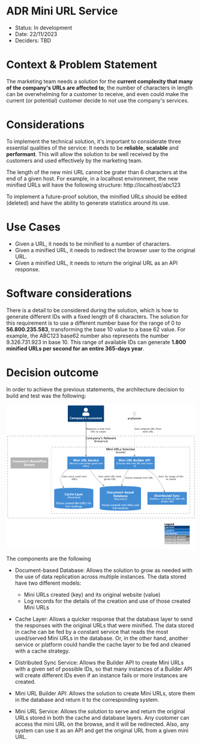 # ADR Mini URL Service
- Status: In development
- Date: 22/11/2023
- Deciders: TBD

# Context & Problem Statement

The marketing team needs a solution for the **current complexity that
many of the company's URLs are affected to**; the number of characters
in length can be overwhelming for a customer to receive, and even
could make the current (or potential) customer decide to not use the
company's services.

# Considerations

To implement the technical solution, it's important to considerate
three essential qualities of the service: It needs to be **reliable**, 
**scalable** and **performant**. This will allow the solution to be well 
received by the customers and used effectively by the marketing team.

The length of the new mini URL cannot be grater than 6 characters at the
end of a given host. For example, in a localhost environment, the new
minified URLs will have the following structure: http://localhost/abc123

To implement a future-proof solution, the minified URLs should be edited
(deleted) and have the ability to generate statistics around its use.

# Use Cases

- Given a URL, it needs to be minified to a number of characters.
- Given a minified URL, it needs to redirect the browser user to the
original URL.
- Given a minified URL, it needs to return the original URL as an API
response.

# Software considerations

There is a detail to be considered during the solution, which is how
to generate different IDs with a fixed length of 6 characters. The
solution for this requirement is to use a different number base for 
the range of 0 to **56.800.235.583**, transforming the base 10 value to 
a base 62 value. For example, the ABC123 base62 number also represents
the number 9.326.731.923 in base 10. This range of available IDs can 
generate **1.800 minified URLs per second for an entire 365-days year**.

# Decision outcome

In order to achieve the previous statements, the architecture decision
to build and test was the following:

![C4 container diagram](./assets/mini_url_container.png "C4 container diagram")

The components are the following
- Document-based Database: Allows the solution to grow as needed
with the use of data replication across multiple instances. The data
stored have two different models:
  - Mini URLs created (key) and its original website (value)
  - Log records for the details of the creation and use of those created
  Mini URLs


- Cache Layer: Allows a quicker response that the database layer to 
send the responses with the original URLs that were minified. The data
stored in cache can be fed by a constant service that reads the most
used/served Mini URLs in the database. Or, in the other hand, another
service or platform could handle the cache layer to be fed and cleaned
with a cache strategy.


- Distributed Sync Service: Allows the Builder API to create Mini URLs with
a given set of possible IDs, so that many instances of a Builder API will
create different IDs even if an instance fails or more instances are created. 


- Mini URL Builder API: Allows the solution to create Mini URLs, store them
in the database and return it to the corresponding system.


- Mini URL Service: Allows the solution to serve and return the original
URLs stored in both the cache and database layers. Any customer can access
the mini URL on the browse, and it will be redirected. Also, any system
can use it as an API and get the original URL from a given mini URL.

